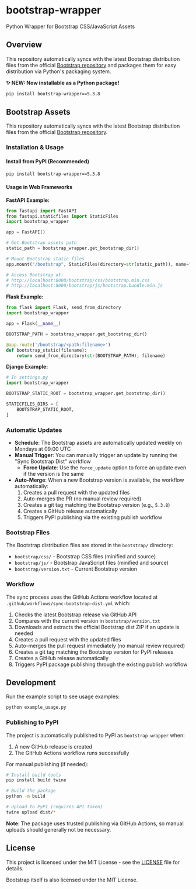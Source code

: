 # bootstrap-wrapper
Python Wrapper for Bootstrap CSS/JavaScript Assets

## Overview

This repository automatically syncs with the latest Bootstrap distribution files from the official [Bootstrap repository](https://github.com/twbs/bootstrap) and packages them for easy distribution via Python's packaging system.

**✨ NEW: Now installable as a Python package!**

```bash
pip install bootstrap-wrapper==5.3.8
```

## Bootstrap Assets

This repository automatically syncs with the latest Bootstrap distribution files from the official [Bootstrap repository](https://github.com/twbs/bootstrap).

### Installation & Usage

#### Install from PyPI (Recommended)

```bash
pip install bootstrap-wrapper==5.3.8
```

#### Usage in Web Frameworks

**FastAPI Example:**
```python
from fastapi import FastAPI
from fastapi.staticfiles import StaticFiles
import bootstrap_wrapper

app = FastAPI()

# Get Bootstrap assets path
static_path = bootstrap_wrapper.get_bootstrap_dir()

# Mount Bootstrap static files
app.mount("/bootstrap", StaticFiles(directory=str(static_path)), name="bootstrap")

# Access Bootstrap at:
# http://localhost:8000/bootstrap/css/bootstrap.min.css
# http://localhost:8000/bootstrap/js/bootstrap.bundle.min.js
```

**Flask Example:**
```python
from flask import Flask, send_from_directory
import bootstrap_wrapper

app = Flask(__name__)

BOOTSTRAP_PATH = bootstrap_wrapper.get_bootstrap_dir()

@app.route('/bootstrap/<path:filename>')
def bootstrap_static(filename):
    return send_from_directory(str(BOOTSTRAP_PATH), filename)
```

**Django Example:**
```python
# In settings.py
import bootstrap_wrapper

BOOTSTRAP_STATIC_ROOT = bootstrap_wrapper.get_bootstrap_dir()

STATICFILES_DIRS = [
    BOOTSTRAP_STATIC_ROOT,
]
```

### Automatic Updates

- **Schedule**: The Bootstrap assets are automatically updated weekly on Mondays at 09:00 UTC
- **Manual Trigger**: You can manually trigger an update by running the "Sync Bootstrap Dist" workflow
  - **Force Update**: Use the `force_update` option to force an update even if the version is the same
- **Auto-Merge**: When a new Bootstrap version is available, the workflow automatically:
  1. Creates a pull request with the updated files
  2. Auto-merges the PR (no manual review required)
  3. Creates a git tag matching the Bootstrap version (e.g., `5.3.8`)
  4. Creates a GitHub release automatically
  5. Triggers PyPI publishing via the existing publish workflow

### Bootstrap Files

The Bootstrap distribution files are stored in the `bootstrap/` directory:
- `bootstrap/css/` - Bootstrap CSS files (minified and source)
- `bootstrap/js/` - Bootstrap JavaScript files (minified and source)  
- `bootstrap/version.txt` - Current Bootstrap version

### Workflow

The sync process uses the GitHub Actions workflow located at `.github/workflows/sync-bootstrap-dist.yml` which:

1. Checks the latest Bootstrap release via GitHub API
2. Compares with the current version in `bootstrap/version.txt`
3. Downloads and extracts the official Bootstrap dist ZIP if an update is needed
4. Creates a pull request with the updated files
5. Auto-merges the pull request immediately (no manual review required)
6. Creates a git tag matching the Bootstrap version for PyPI releases
7. Creates a GitHub release automatically
8. Triggers PyPI package publishing through the existing publish workflow

## Development

Run the example script to see usage examples:

```bash
python example_usage.py
```

### Publishing to PyPI

The project is automatically published to PyPI as `bootstrap-wrapper` when:
1. A new GitHub release is created 
2. The GitHub Actions workflow runs successfully

For manual publishing (if needed):

```bash
# Install build tools
pip install build twine

# Build the package
python -m build

# Upload to PyPI (requires API token)
twine upload dist/*
```

**Note**: The package uses trusted publishing via GitHub Actions, so manual uploads should generally not be necessary.

## License

This project is licensed under the MIT License - see the [LICENSE](LICENSE) file for details.

Bootstrap itself is also licensed under the MIT License.
